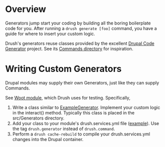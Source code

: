 Overview
==========================
Generators jump start your coding by building all the boring boilerplate code for you. After running a `drush generate [foo]` command, you have a guide for where to insert your custom logic.

Drush's generators reuse classes provided by the excellent [Drupal Code Generator](https://github.com/Chi-teck/drupal-code-generator) project. See its [Commands directory](https://github.com/Chi-teck/drupal-code-generator/tree/master/src/Command/Drupal_8) for inspiration.

Writing Custom Generators
==========================
Drupal modules may supply their own Generators, just like they can supply Commands.   

See [Woot module](https://github.com/drush-ops/drush/blob/master/tests/resources/modules/d8/woot), which Drush uses for testing. Specifically,
  
  1. Write a class similar to [ExampleGenerator](https://github.com/drush-ops/drush/tree/master/tests/resources/modules/d8/woot/src/Generators/). Implement your custom logic in the interact() method. Typically this class is placed in the src/Generators directory.
  1. Add your class to your module's drush.services.yml file ([example](https://github.com/drush-ops/drush/blob/master/tests/resources/modules/d8/woot/drush.services.yml)). Use the tag `drush.generator` instead of `drush.command`.
  1. Perform a `drush cache-rebuild` to compile your drush.services.yml changes into the Drupal container. 
